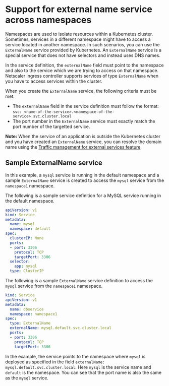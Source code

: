# Support for external name service across namespaces

Namespaces are used to isolate resources within a Kubernetes cluster. Sometimes, services in a different namespace might have to access a service located in another namespace. In such scenarios, you can use the `ExternalName` service provided by Kubernetes. An `ExternalName` service is a special service that does not have selectors and instead uses DNS names.

In the service definition, the `externalName` field must point to the namespace and also to the service which we are trying to access on that namespace. Netscaler ingress controller supports services of type `ExternalName` when you have to access services within the cluster.

When you create the `ExternalName` service, the following criteria must be met:

-  The `externalName` field in the service definition must follow the format:
    `svc: <name-of-the-service>.<namespace-of-the-service>.svc.cluster.local`
-  The port number in the `ExternalName` service must exactly match the port number of the targetted service.

**Note:**
 When the service of an application is outside the Kubernetes cluster and you have created an `ExternalName` service, you can resolve the domain name using the [Traffic management for external services feature](https://docs.netscaler.com/en-us/citrix-k8s-ingress-controller/how-to/external-load-balance-adc.html).

## Sample ExternalName service

In this example, a `mysql` service is running in the default namespace and a sample `ExternalName` service is created to access the `mysql` service from the `namespace1` namespace.

The following is a sample service definition for a MySQL service running in the default namespace.

```yml
apiVersion: v1
kind: Service
metadata:
  name: mysql
  namespace: default
spec:
  clusterIP: None
  ports:
  - port: 3306
    protocol: TCP
    targetPort: 3306
  selector:
    app: mysql
  type: ClusterIP

```

The following is a sample `ExternalName` service definition to access the `mysql` service from the `namespace1` namespace.

```yml
kind: Service
apiVersion: v1
metadata:
  name: dbservice
  namespace: namespace1
spec:
  type: ExternalName
  externalName: mysql.default.svc.cluster.local
  ports:
  - port: 3306 
    protocol: TCP
    targetPort: 3306
```

In the example, the service points to the namespace where `mysql` is deployed as specified in the field `externalName: mysql.default.svc.cluster.local`. Here `mysql` is the service name and `default` is the namespace. You can see that the port name is also the same as the `mysql` service.

